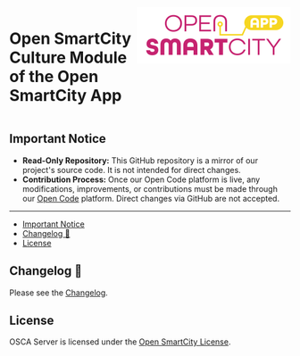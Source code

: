 <div style="display:flex;gap:1%;margin-bottom:20px">
  <h1 style="border:none">Open SmartCity Culture Module of the Open SmartCity App</h1>
  <img height="100px" alt="logo" src="Docs/img/logo.svg">
</div>

## Important Notice

- **Read-Only Repository:** This GitHub repository is a mirror of our project's source code. It is not intended for direct changes.
- **Contribution Process:** Once our Open Code platform is live, any modifications, improvements, or contributions must be made through our [Open Code](https://gitlab.opencode.de/) platform. Direct changes via GitHub are not accepted.

---

- [Important Notice](#important-notice)
- [Changelog 📝](#changelog-)
- [License](#license)

## Changelog 📝

Please see the [Changelog](CHANGELOG.md).

## License

OSCA Server is licensed under the [Open SmartCity License](LICENSE.md).
